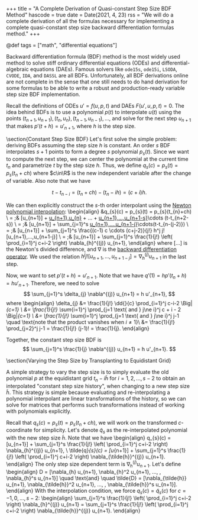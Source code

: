 +++
title = "A Complete Derivation of Quasi-constant Step Size BDF Method"
hascode = true
date = Date(2021, 4, 23)
rss = "We will do a complete derivation of all the formulas necessary for
implementing a complete quasi-constant step size backward differentiation
formulas method."
+++

@def tags = ["math", "differential equations"]

Backward differentiation formula (BDF) method is the most widely used method
to solve stiff ordinary differential equations (ODEs) and differential-algebraic
equations (DAEs). Famous solvers like `ode15s`, `ode15i`, `LSODA`, `CVODE`,
`IDA`, and `DASSL` are all BDFs. Unfortunately, all BDF derivations online are
not complete in the sense that one still needs to do hand derivation for some
formulas to be able to write a robust and production-ready variable step size
BDF implementation.

Recall the definitions of ODEs $u' = f(u, p, t)$ and DAEs $F(u', u, p, t) = 0$.
The idea behind BDFs is to use a polynomial $p(t)$ to interpolate $u(t)$ using
the points $(t_{n+1}, u_{n+1}), (t_{n}, u_{n}), (t_{n-1}, u_{n-1}), ...$, and
solve for the next step $u_{n+1}$ that makes $p'(t+h) = u'_{n+1}$, where $h$ is
the step size.

\section{Constant Step Size BDF}
Let's first solve the simple problem: deriving BDFs assuming the step size $h$
is constant. An order $s$ BDF interpolates $s+1$ points to form a degree $s$
polynomial $p_s(t)$. Since we want to compute the next step, we can center the
polynomial at the current time $t_{n}$ and parametrize $t$ by the step size $h$.
Thus, we define $q_{s}(c) = p_{s}(t) = p_{s}(t_{n}+ch)$ where $c\in\R$ is the
new independent variable after the change of variable. Also note that we have

$$t- t_{n-i} = (t_{n} + ch) - (t_{n} - ih) = (c+i)h.$$

We can then explicitly construct the $s$-th order interpolant using the [Newton
polynomial interpolation](http://fourier.eng.hmc.edu/e176/lectures/ch7/node4.html):
\begin{align}
&q_{s}(c) = p_{s}(t) = p_{s}(t_{n}+ch) \\
= \;& [u_{n+1}] + [u_{n+1},u_{n}](t-t_{n+1}) + ... + [u_{n+1},...,u_{n+1-s}](t-t_{n+1})\cdots (t-t_{n+2-s}) \\
= \;& [u_{n+1}] + \sum_{j=1}^s [u_{n+1},...,u_{n+1-j}](t-t_{n+1})\cdots(t-t_{n-(j-2)}) \\
= \;& [u_{n+1}] + \sum_{j=1}^s \frac{(c-1) c \cdots (c+j-2)}{j!} h^j j![u_{n+1},...,u_{n+1-j}] \\
= \;& [u_{n+1}] + \sum_{j=1}^s \frac{1}{j!} \left( \prod_{i=1}^j c+i-2 \right) \nabla_{h}^{(j)} u_{n+1},
\end{align}
where $[...]$ is the Newton's divided difference, and $\nabla$ is the [backward
differentiation operator](https://en.wikipedia.org/wiki/Finite_difference#Higher-order_differences).
We used the relation $h^j j![u_{n+1},...,u_{n+1-j}] = \nabla_{h}^{(j)} u_{n+1}$
in the last step.

Now, we want to set $p'(t+h) = u'_{n+1}$. Note that we have $q'(1) = h p'(t_{n}
+h) = h u'_{n+1}$. Therefore, we need to solve
$$
\sum_{j=1}^s \delta_{j} \nabla^{(j)} u_{n+1} = h u'_{n+1},
$$
where
\begin{align}
\delta_{j} &= \frac{1}{j!} \dd{}{c} \prod_{i=1}^j c-i-2 \Big|_{c=1} \\
&= \frac{1}{j!} \sum_{i=1}^j \prod_{j=1 \text{ and } j\ne i}^j c + i - 2 \Big|_{c=1} \\
&= \frac{1}{j!} \sum_{i=1}^j \prod_{j=1 \text{ and } j\ne i}^j j-1 \quad \text{note that the product vanishes when $i\ne 1$}\\
&= \frac{1}{j!} \prod_{j=2}^j j-1 = \frac{1}{j!} (j-1)! = \frac{1}{j}.
\end{align}

Together, the constant step size BDF is
$$
\sum_{j=1}^s \frac{1}{j} \nabla^{(j)} u_{n+1} = h u'_{n+1}.
$$

\section{Varying the Step Size by Transplanting to Equidistant Grid}

A simple strategy to vary the step size is to simply evaluate the old polynomial
$p$ at the equidistant grid $t_{n} - i\tilde{h}$ for $i=1, 2,..., s-2$ to
obtain an interpolated "constant step size history", when changing to a new step
size $\tilde{h}$. This strategy is simple because evaluating and
re-interpolating a polynomial interpolant are linear transformations of the
history, so we can solve for matrices that performs such transformations instead
of working with polynomials explicitly.

Recall that $q_{s}(c) = p_{s}(t) = p_{s}(t_{n}+ch)$, we will work on the
transformed $c$-coordinate for simplicity. Let's denote $\tilde{q}_{s}$ as the
re-interpolated polynomial with the new step size $\tilde{h}$. Note that we have
\begin{align}
q_{s}(c) = [u_{n+1}] + \sum_{j=1}^s \frac{1}{j!} \left( \prod_{i=1}^j c+i-2 \right) \nabla_{h}^{(j)} u_{n+1}, \\
\tilde{q}_{s}(c) = [u_{n+1}] + \sum_{j=1}^s \frac{1}{j!} \left( \prod_{i=1}^j c+i-2 \right) \nabla_{\tilde{h}}^{(j)} u_{n+1}.
\end{align}
The only step size dependent term is $\nabla_{h}^{(j)} u_{n+1}$. Let's define
\begin{align}
D = [\nabla_{h} u_{n+1}, \nabla_{h}^2 u_{n+1}, ...,  , \nabla_{h}^s u_{n+1}]
\quad \text{and} \quad \tilde{D} = [\nabla_{\tilde{h}} u_{n+1}, \nabla_{\tilde{h}}^2 u_{n+1}, ...,  , \nabla_{\tilde{h}}^s u_{n+1}].
\end{align}
With the interpolation condition, we force $q_{s}(c) = \tilde{q}_{s}(c)$ for $c
= -1, 0, ..., s-2$:
\begin{align}
\sum_{j=1}^s \frac{1}{j!} \left( \prod_{i=1}^j c+i-2 \right) \nabla_{h}^{(j)} u_{n+1} =
\sum_{j=1}^s \frac{1}{j!} \left( \prod_{i=1}^j c+i-2 \right) \nabla_{\tilde{h}}^{(j)} u_{n+1}.
\end{align}
